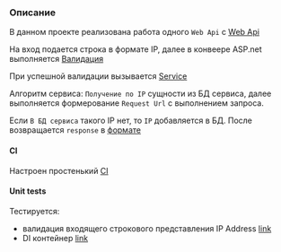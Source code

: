 ### Описание
В данном проекте реализована работа одного ```Web Api``` c [Web Api](https://ipinfo.io)

На вход подается строка в формате IP, далее в конвеере ASP.net выполняется [Валидация](https://github.com/LetovS/WebApiITCrona/blob/master/WebApiITCrona/Infrastructure/Validators/IpRequestValidator.cs) 

При успешной валидации вызывается [Service](https://github.com/LetovS/WebApiITCrona/blob/master/WebApiITCrona/Services/GeoService.cs)

Алгоритм сервиса: ```Получение по IP``` сущности из БД сервиса, далее выполняется формерование ```Request Url``` с выполнением запроса.

Если ```В БД сервиса``` такого IP нет, то ```IP``` добавляется в БД. После возвращается ```response``` в [формате](https://github.com/LetovS/WebApiITCrona/blob/master/WebApiITCrona/Infrastructure/Models/IpInfoResponse.cs) 

#### CI
Настроен простенький [CI](https://github.com/LetovS/WebApiITCrona/actions)

#### Unit tests
Тестируется:
- валидация входящего строкового представления IP Address [link](https://github.com/LetovS/WebApiITCrona/blob/master/tests/UnitTests/Validators/IpRequestValidatorTest.cs)
- DI контейнер [link](https://github.com/LetovS/WebApiITCrona/blob/master/tests/UnitTests/Dependencies/DependenciesTests.cs)
